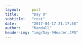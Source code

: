 ```yaml
---
layout:     post
title:      "Day 9"
subtitle:   "test"
date:       "2017-04-17 21:17:55"
author:     "Randall"
header-img: "img/Day-9Header.JPG"
---
```

